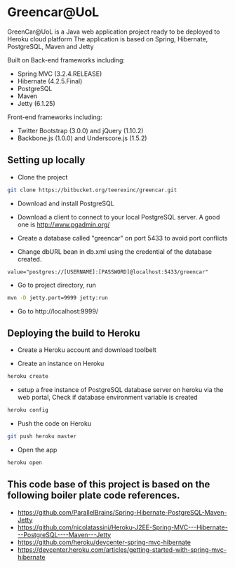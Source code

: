 # Greencar@UoL
GreenCar@UoL is a Java web application project ready to be deployed to Heroku cloud platform
The application is based on Spring, Hibernate, PostgreSQL, Maven and Jetty

Built on Back-end frameworks including:
* Spring MVC (3.2.4.RELEASE)
* Hibernate (4.2.5.Final)
* PostgreSQL
* Maven
* Jetty (6.1.25)

Front-end frameworks including:
* Twitter Bootstrap (3.0.0) and jQuery (1.10.2)
* Backbone.js (1.0.0) and Underscore.js (1.5.2)

## Setting up locally

* Clone the project
```sh
git clone https://bitbucket.org/teerexinc/greencar.git
```
* Download and install PostgreSQL

* Download a client to connect to your local PostgreSQL server. A good one is http://www.pgadmin.org/

* Create a database called "greencar" on port 5433 to avoid port conflicts

* Change dbURL bean in db.xml using the credential of the database created.
```
value="postgres://[USERNAME]:[PASSWORD]@localhost:5433/greencar"
```

* Go to project directory, run
```sh
mvn -D jetty.port=9999 jetty:run
```

* Go to http://localhost:9999/

## Deploying the build to Heroku

* Create a Heroku account and download toolbelt

*  Create an instance on Heroku
```sh
heroku create
```

* setup a free instance of PostgreSQL database server on heroku via the web portal, Check if database environment variable is created
```sh
heroku config
```

* Push the code on Heroku
```sh
git push heroku master
```

* Open the app
```sh
heroku open
```

## This code base of this project is based on the following boiler plate code references.
* https://github.com/ParallelBrains/Spring-Hibernate-PostgreSQL-Maven-Jetty
* https://github.com/nicolatassini/Heroku-J2EE-Spring-MVC---Hibernate---PostgreSQL----Maven---Jetty
* https://github.com/heroku/devcenter-spring-mvc-hibernate
* https://devcenter.heroku.com/articles/getting-started-with-spring-mvc-hibernate